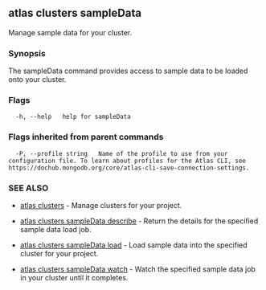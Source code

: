 ## atlas clusters sampleData

Manage sample data for your cluster.


### Synopsis

The sampleData command provides access to sample data to be loaded onto your cluster.






### Flags

```
  -h, --help   help for sampleData

```


### Flags inherited from parent commands

```
  -P, --profile string   Name of the profile to use from your configuration file. To learn about profiles for the Atlas CLI, see https://dochub.mongodb.org/core/atlas-cli-save-connection-settings.

```

### SEE ALSO


* [atlas clusters](atlas_clusters.md)	- Manage clusters for your project.

* [atlas clusters sampleData describe](atlas_clusters_sampleData_describe.md)	- Return the details for the specified sample data load job.

* [atlas clusters sampleData load](atlas_clusters_sampleData_load.md)	- Load sample data into the specified cluster for your project.

* [atlas clusters sampleData watch](atlas_clusters_sampleData_watch.md)	- Watch the specified sample data job in your cluster until it completes.



